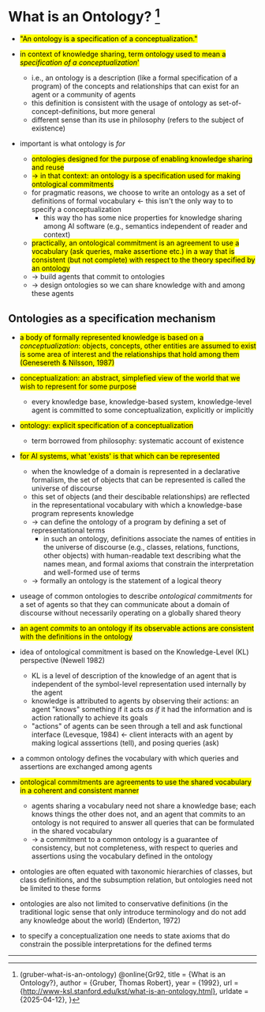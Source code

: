 # What is an Ontology? [^1]

- <mark> "An ontology is a specification of a conceptualization." </mark>

- <mark> in context of knowledge sharing, term ontology used to mean a _specification of a conceptualization_' </mark>
  - i.e., an ontology is a description (like a formal specification of a program) of the concepts and relationships that can exist for an agent or a community of agents
  - this definition is consistent with the usage of ontology as set-of-concept-definitions, but more general
  - different sense than its use in philosophy (refers to the subject of existence)

- important is what ontology is _for_
  - <mark> ontologies designed for the purpose of enabling knowledge sharing and reuse </mark>
  - <mark> -> in that context: an ontology is a specification used for making ontological commitments </mark>
  - for pragmatic reasons, we choose to write an ontology as a set of definitions of formal vocabulary <- this isn't the only way to to specify a conceptualization
    - this way tho has some nice properties for knowledge sharing among AI software (e.g., semantics independent of reader and context)
  - <mark> practically, an ontological commitment is an agreement to use a vocabulary (ask queries, make assertione etc.) in a way that is consistent (but not complete) with respect to the theory specified by an ontology </mark>
  - -> build agents that commit to ontologies
  - -> design ontologies so we can share knowledge with and among these agents


## Ontologies as a specification mechanism

- <mark> a body of formally represented knowledge is based on a _conceptualization_: objects, concepts, other entities are assumed to exist is some area of interest and the relationships that hold among them (Genesereth & Nilsson, 1987) </mark>
- <mark> conceptualization: an abstract, simplefied view of the world that we wish to represent for some purpose </mark>
  - every knowledge base, knowledge-based system, knowledge-level agent is committed to some conceptualization, explicitly or implicitly

- <mark> ontology: explicit specification of a conceptualization </mark>
  - term borrowed from philosophy: systematic account of existence
- <mark> for AI systems, what 'exists' is that which can be represented </mark>
  - when the knowledge of a domain is represented in a declarative formalism, the set of objects that can be represented is called the universe of discourse
  - this set of objects (and their descibable relationships) are reflected in the representational vocabulary with which a knowledge-base program represents knowledge
  - -> can define the ontology of a program by defining a set of representational terms
    - in such an ontology, definitions associate the names of entities in the universe of discourse (e.g., classes, relations, functions, other objects) with human-readable text describing what the names mean, and formal axioms that constrain the interpretation and well-formed use of terms
  - -> formally an ontology is the statement of a logical theory

- useage of common ontologies to describe _ontological commitments_ for a set of agents so that they can communicate about a domain of discourse without necessarily operating on a globally shared theory
- <mark> an agent _commits_ to an ontology if its observable actions are consistent with the definitions in the ontology </mark>
- idea of ontological commitment is based on the Knowledge-Level (KL) perspective (Newell 1982)
  - KL is a level of description of the knowledge of an agent that is independent of the symbol-level representation used internally by the agent
  - knowledge is attributed to agents by observing their actions: an agent "knows" something if it acts _as if_ it had the information and is action rationally to achieve its goals
  - "actions" of agents can be seen through a tell and ask functional interface (Levesque, 1984) <- client interacts with an agent by making logical asssertions (tell), and posing queries (ask)

- a common ontology defines the vocabulary with which queries and assertions are exchanged among agents
- <mark> ontological commitments are agreements to use the shared vocabulary in a coherent and consistent manner </mark>
  - agents sharing a vocabulary need not share a knowledge base; each knows things the other does not, and an agent that commits to an ontology is not required to answer all queries that can be formulated in the shared vocabulary
  - -> a commitment to a common ontology is a guarantee of consistency, but not completeness, with respect to queries and assertions using the vocabulary defined in the ontology

- ontologies are often equated with taxonomic hierarchies of classes, but class definitions, and the subsumption relation, but ontologies need not be limited to these forms
- ontologies are also not limited to conservative definitions (in the traditional logic sense that only introduce terminology and do not add any knowledge about the world) (Enderton, 1972)
- to specify a conceptualization one needs to state axioms that do constrain the possible interpretations for the defined terms













___________________________________
[^1]: (gruber-what-is-an-ontology)
@online{Gr92,
    title = {What is an Ontology?},
    author = {Gruber, Thomas Robert},
    year = {1992},
    url = {http://www-ksl.stanford.edu/kst/what-is-an-ontology.html},
	urldate = {2025-04-12},
}
